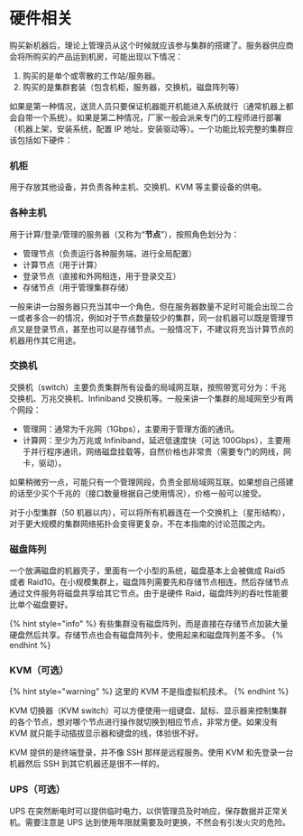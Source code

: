 # 硬件相关

购买新机器后，理论上管理员从这个时候就应该参与集群的搭建了。服务器供应商会将所购买的产品运到机房，可能出现以下情况：

1. 购买的是单个或零散的工作站/服务器。
2. 购买的是集群套装（包含机柜，服务器，交换机，磁盘阵列等）

如果是第一种情况，送货人员只要保证机器能开机能进入系统就行（通常机器上都会自带一个系统）。如果是第二种情况，厂家一般会派来专门的工程师进行部署（机器上架，安装系统，配置 IP 地址，安装驱动等）。一个功能比较完整的集群应该包括如下硬件：

### 机柜

用于存放其他设备，并负责各种主机、交换机、KVM 等主要设备的供电。

### 各种主机

用于计算/登录/管理的服务器（又称为“**节点**”），按照角色划分为：

* 管理节点（负责运行各种服务端，进行全局配置）
* 计算节点（用于计算）
* 登录节点（直接和外网相连，用于登录交互）
* 存储节点（用于管理集群存储）

一般来讲一台服务器只充当其中一个角色，但在服务器数量不足时可能会出现二合一或者多合一的情况，例如对于节点数量较少的集群，同一台机器可以既是管理节点又是登录节点，甚至也可以是存储节点。一般情况下，不建议将充当计算节点的机器用作其它用途。

### 交换机

交换机（switch）主要负责集群所有设备的局域网互联，按照带宽可分为：千兆交换机、万兆交换机、Infiniband 交换机等。一般来讲一个集群的局域网至少有两个网段：

* 管理网：通常为千兆网（1Gbps），主要用于管理方面的通讯。
* 计算网：至少为万兆或 Infiniband，延迟低速度快（可达 100Gbps），主要用于并行程序通讯，网络磁盘挂载等，自然价格也非常贵（需要专门的网线，网卡，驱动）。

如果稍微穷一点，可能只有一个管理网段，负责全部局域网互联。如果想自己搭建的话至少买个千兆的（接口数量根据自己使用情况），价格一般可以接受。

对于小型集群（50 机器以内），可以将所有机器连在一个交换机上（星形结构），对于更大规模的集群网络拓扑会变得更复杂，不在本指南的讨论范围之内。

### 磁盘阵列

一个放满磁盘的机器壳子，里面有一个小型的系统，磁盘基本上会被做成 Raid5 或者 Raid10。在小规模集群上，磁盘阵列需要先和存储节点相连，然后存储节点通过文件服务将磁盘共享给其它节点。由于是硬件 Raid，磁盘阵列的吞吐性能要比单个磁盘要好。

{% hint style="info" %}
有些集群没有磁盘阵列，而是直接在存储节点加装大量硬盘然后共享。存储节点也会有磁盘阵列卡，使用起来和磁盘阵列差不多。
{% endhint %}

### KVM（可选）

{% hint style="warning" %}
这里的 KVM 不是指虚拟机技术。
{% endhint %}

KVM 切换器（KVM switch）可以方便使用一组键盘、鼠标、显示器来控制集群的各个节点，想对哪个节点进行操作就切换到相应节点，非常方便。如果没有 KVM 就只能手动插拔显示器和键盘的线，体验很不好。

KVM 提供的是终端登录，并不像 SSH 那样是远程服务。使用 KVM 和先登录一台机器然后 SSH 到其它机器还是很不一样的。

### UPS（可选）

UPS 在突然断电时可以提供临时电力，以供管理员及时响应，保存数据并正常关机。需要注意是 UPS 达到使用年限就需要及时更换，不然会有引发火灾的危险。

